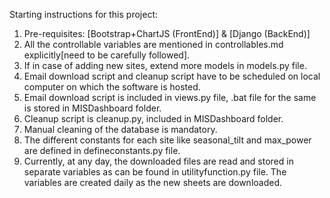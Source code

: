 Starting instructions for this project:
1. Pre-requisites: [Bootstrap+ChartJS (FrontEnd)] & [Django (BackEnd)]
2. All the controllable variables are mentioned in controllables.md explicitly[need to be carefully followed].
3. If in case of adding new sites, extend more models in models.py file.
4. Email download script and cleanup script have to be scheduled on local computer on which the software is hosted.
5. Email download script is included in views.py file, .bat file for the same is stored in MISDashboard folder.
6. Cleanup script is cleanup.py, included in MISDashboard folder.
7. Manual cleaning of the database is mandatory.
8. The different constants for each site like seasonal_tilt and max_power are defined in defineconstants.py file.
9. Currently, at any day, the downloaded files are read and stored in separate variables as can be found in utilityfunction.py file. The variables are created daily as the new sheets are downloaded.